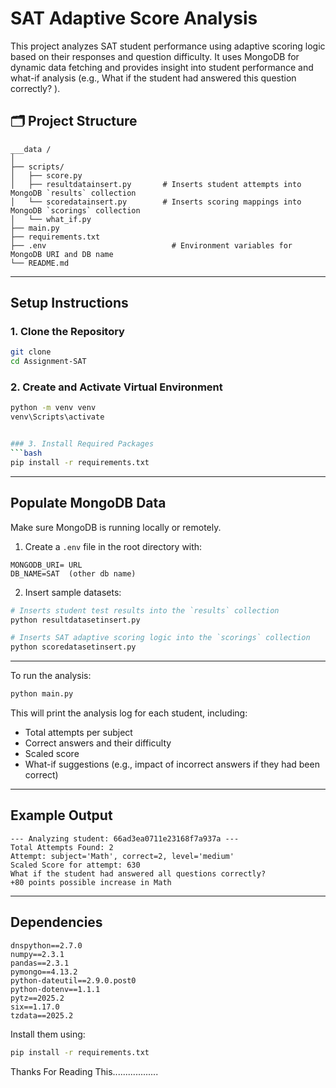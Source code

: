 
# SAT Adaptive Score Analysis

This project analyzes SAT student performance using adaptive scoring logic based on their responses and question difficulty. It uses MongoDB for dynamic data fetching and provides insight into student performance and what-if analysis (e.g., What if the student had answered this question correctly? ).


## 🗂 Project Structure

```
___data /     
│
├── scripts/
│   ├── score.py                  
│   ├── resultdatainsert.py       # Inserts student attempts into MongoDB `results` collection
│   └── scoredatainsert.py        # Inserts scoring mappings into MongoDB `scorings` collection        
│   └── what_if.py 
├── main.py                         
├── requirements.txt              
├── .env                            # Environment variables for MongoDB URI and DB name
└── README.md                       
```

---

##  Setup Instructions

### 1. Clone the Repository

```bash
git clone 
cd Assignment-SAT
```

### 2. Create and Activate Virtual Environment

```bash
python -m venv venv
venv\Scripts\activate


### 3. Install Required Packages
```bash
pip install -r requirements.txt
```

---
##  Populate MongoDB Data

Make sure MongoDB is running locally or remotely.

1. Create a `.env` file in the root directory with:

```env
MONGODB_URI= URL
DB_NAME=SAT  (other db name)
```

2. Insert sample datasets:

```bash
# Inserts student test results into the `results` collection
python resultdatasetinsert.py

# Inserts SAT adaptive scoring logic into the `scorings` collection
python scoredatasetinsert.py
```

---


To run the analysis:

```bash
python main.py
```

This will print the analysis log for each student, including:

* Total attempts per subject
* Correct answers and their difficulty
* Scaled score
* What-if suggestions (e.g., impact of incorrect answers if they had been correct)

---

##  Example Output

```
--- Analyzing student: 66ad3ea0711e23168f7a937a ---
Total Attempts Found: 2
Attempt: subject='Math', correct=2, level='medium'
Scaled Score for attempt: 630
What if the student had answered all questions correctly?
+80 points possible increase in Math
```

---

## Dependencies



```
dnspython==2.7.0
numpy==2.3.1
pandas==2.3.1
pymongo==4.13.2
python-dateutil==2.9.0.post0
python-dotenv==1.1.1
pytz==2025.2
six==1.17.0
tzdata==2025.2
```

Install them using:

```bash
pip install -r requirements.txt
```
Thanks For Reading This..................
